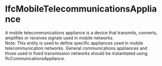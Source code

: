 IfcMobileTelecommunicationsAppliance
====================================
A mobile telecommunications appliance is a device that transmits, converts,
amplifies or receives signals used in mobile networks.  
Note: This entity is used to define specific appliances used in mobile
telecommunication networks. General communications appliances and those used
in fixed transmission networks should be instantiated using
IfcCommunicationsAppliance.


